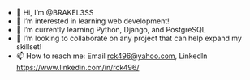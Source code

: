 - 👋 Hi, I’m @BRAKEL3SS
- 👀 I’m interested in learning web development!
- 🌱 I’m currently learning Python, Django, and PostgreSQL
- 💞️ I’m looking to collaborate on any project that can help expand my skillset!
- 📫 How to reach me: Email rck496@yahoo.com, LinkedIn https://www.linkedin.com/in/rck496/

<!---
BRAKEL3SS/BRAKEL3SS is a ✨ special ✨ repository because its `README.md` (this file) appears on your GitHub profile.
You can click the Preview link to take a look at your changes.
--->
